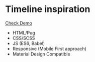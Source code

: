 # Timeline inspiration

[Check Demo](https://codepen.io/nat-davydova/pen/xxKOdvv)

- HTML/Pug
- CSS/SCSS
- JS (ES6, Babel)
- Responsive (Mobile First approach)
- Material Design Compatible


 
